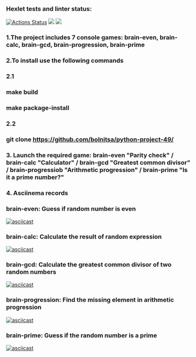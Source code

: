 ### Hexlet tests and linter status:
[![Actions Status](https://github.com/bolnitsa/python-project-49/actions/workflows/hexlet-check.yml/badge.svg)](https://github.com/bolnitsa/python-project-49/actions)
<a href="https://codeclimate.com/github/bolnitsa/python-project-49/maintainability"><img src="https://api.codeclimate.com/v1/badges/160cc91c6438b20afdac/maintainability" /></a>
<a href="https://codeclimate.com/github/bolnitsa/python-project-49/test_coverage"><img src="https://api.codeclimate.com/v1/badges/160cc91c6438b20afdac/test_coverage" /></a>
### 1.The project includes 7 console games: brain-even, brain-calc, brain-gcd, brain-progression, brain-prime

### 2.To install use the following commands
### 2.1
### make build
### make package-install
### 2.2
### git clone https://github.com/bolnitsa/python-project-49/


### 3. Launch the required game: brain-even "Parity check" / brain-calc "Calculator" / brain-gcd "Greatest common divisor" / brain-progressiob "Arithmetic progression" / brain-prime "Is it a prime number?"

### 4. Asciinema records
### brain-even: Guess if random number is even 
[![asciicast](https://asciinema.org/a/btKHRp3T8PlbYypvemF6zPtjO.png)](https://asciinema.org/a/btKHRp3T8PlbYypvemF6zPtjO)
### brain-calc: Calculate the result of random expression
[![asciicast](https://asciinema.org/a/EYI5c52Dt6P8IfBr6nwbC27gZ.png)](https://asciinema.org/a/EYI5c52Dt6P8IfBr6nwbC27gZ) 
### brain-gcd: Calculate the greatest common divisor of two random numbers
[![asciicast](https://asciinema.org/a/Dk59AwEWvfa8oi2y1ttSMu5Pk.png)](https://asciinema.org/a/Dk59AwEWvfa8oi2y1ttSMu5Pk)
### brain-progression: Find the missing element in arithmetic progression
[![asciicast](https://asciinema.org/a/191dp7zMD7bdxsPxqAXXhciW1.png)](https://asciinema.org/a/191dp7zMD7bdxsPxqAXXhciW1)
### brain-prime: Guess if the random number is a prime
[![asciicast](https://asciinema.org/a/GGHev0Cnf1dqh3rvEehvApfjC)](https://asciinema.org/a/GGHev0Cnf1dqh3rvEehvApfjC) 
